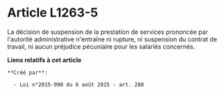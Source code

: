 # Article L1263-5

La décision de suspension de la prestation de services prononcée par l'autorité administrative n'entraîne ni rupture, ni
suspension du contrat de travail, ni aucun préjudice pécuniaire pour les salariés concernés.

**Liens relatifs à cet article**

	**Créé par**:

	  - Loi n°2015-990 du 6 août 2015 - art. 280
